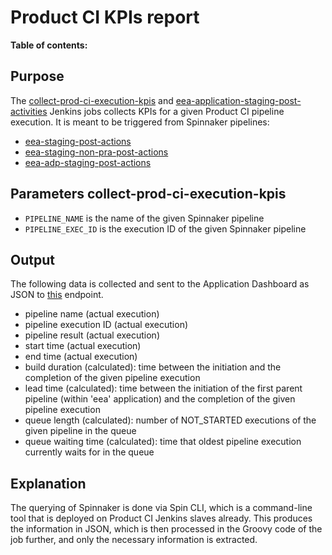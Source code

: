 # Product CI KPIs report

**Table of contents:**
<!-- START doctoc
...
END doctoc -->

## Purpose

The [collect-prod-ci-execution-kpis](https://seliius27190.seli.gic.ericsson.se:8443/job/collect-prod-ci-execution-kpis/) and [eea-application-staging-post-activities](https://seliius27190.seli.gic.ericsson.se:8443/job/eea-application-staging-post-activities/) Jenkins jobs collects KPIs for a given Product CI pipeline execution.
It is meant to be triggered from Spinnaker pipelines:

* [eea-staging-post-actions](https://spinnaker.rnd.gic.ericsson.se/#/applications/eea/executions?q=post&pipeline=eea-staging-post-actions)
* [eea-staging-non-pra-post-actions](https://spinnaker.rnd.gic.ericsson.se/#/applications/eea/executions?q=post&pipeline=eea-staging-non-pra-post-actions)
* [eea-adp-staging-post-actions](https://spinnaker.rnd.gic.ericsson.se/#/applications/eea/executions?q=post&pipeline=eea-adp-staging-post-actions)

## Parameters collect-prod-ci-execution-kpis

* `PIPELINE_NAME` is the name of the given Spinnaker pipeline
* `PIPELINE_EXEC_ID` is the execution ID of the given Spinnaker pipeline

## Output

The following data is collected and sent to the Application Dashboard as JSON to [this](http://eea4-application-dashboard.seli.gic.ericsson.se:61616/api/v1/stages/executions/kpi) endpoint.

* pipeline name (actual execution)
* pipeline execution ID (actual execution)
* pipeline result (actual execution)
* start time (actual execution)
* end time (actual execution)
* build duration (calculated): time between the initiation and the completion of the given pipeline execution
* lead time (calculated): time between the initiation of the first parent pipeline (within 'eea' application) and the completion of the given pipeline execution
* queue length (calculated): number of NOT_STARTED executions of the given pipeline in the queue
* queue waiting time (calculated): time that oldest pipeline execution currently waits for in the queue

## Explanation

The querying of Spinnaker is done via Spin CLI, which is a command-line tool that is deployed on Product CI Jenkins slaves already. This produces the information in JSON, which is then processed in the Groovy code of the job further, and only the necessary information is extracted.
